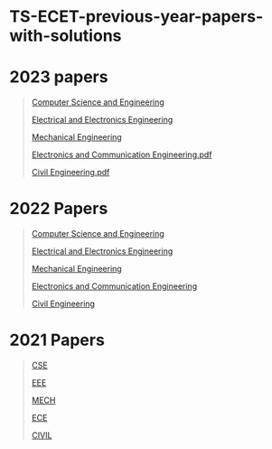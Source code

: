# TS-ECET-previous-year-papers-with-solutions
#
# 2023 papers
 >[Computer Science and Engineering](https://github.com/user-attachments/files/18276121/Computer.Science.and.Engineering.pdf)
>
 >[Electrical and Electronics Engineering](https://github.com/user-attachments/files/18276127/Electrical.and.Electronics.Engineering.pdf)
>
 >[Mechanical Engineering](https://github.com/user-attachments/files/18276132/Mechanical.Engineering.pdf)
>
 >[Electronics and Communication Engineering.pdf](https://github.com/user-attachments/files/18276134/Electronics.and.Communication.Engineering.pdf)
>
 >[Civil Engineering.pdf](https://github.com/user-attachments/files/18276138/Civil.Engineering.pdf)
#
# 2022 Papers
 >[Computer Science and Engineering](https://github.com/user-attachments/files/18276164/Computer.Science.and.Engineering.pdf)
>
 >[Electrical and Electronics Engineering](https://github.com/user-attachments/files/18276167/Electrical.and.Electronics.Engineering.pdf)
>
 >[Mechanical Engineering](https://github.com/user-attachments/files/18276170/Mechanical.Engineering.pdf)
>
 >[Electronics and Communication Engineering](https://github.com/user-attachments/files/18276173/Electronics.and.Communication.Engineering.pdf)
>
 >[Civil Engineering](https://github.com/user-attachments/files/18276175/Civil.Engineering.pdf)
#
# 2021 Papers 
>[CSE](https://github.com/user-attachments/files/18276208/CSE.pdf)
>
>[EEE](https://github.com/user-attachments/files/18276210/EEE.pdf)
>
>[MECH](https://github.com/user-attachments/files/18276214/MECH.pdf)
>
>[ECE](https://github.com/user-attachments/files/18276217/ECE.pdf)
>
>[CIVIL](https://github.com/user-attachments/files/18276223/CIVIL.pdf)
#
